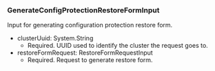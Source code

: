 ### GenerateConfigProtectionRestoreFormInput
Input for generating configuration protection restore form.

- clusterUuid: System.String
  - Required. UUID used to identify the cluster the request goes to.
- restoreFormRequest: RestoreFormRequestInput
  - Required. Request to generate restore form.
